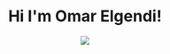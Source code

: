 
<h1 align ="center"> Hi I'm Omar Elgendi!</h1>
<p align="center">
      <a href="https://twitter.com/3omar5ald"><img src="https://img.shields.io/badge/twitter-%231FA1F1?style=flat&logo=twitter&logoColor=white"/></a>
      <a href="https://facebook.com/algendy95
